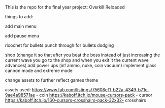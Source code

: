 This is the repo for the final year project: Overkill Reloaded

things to add:











add main menu

add pause menu







ricochet for bullets
punch through for bullets
dodging 

shop (change it so that after you beat the boss instead of just increasing the current wave you go to the shop and when you exit it the current wave advances)
add power ups (inf ammo, nuke, coin vacuum)
implement glass cannon mode and extreme mode

change assets to further reflect games theme

assets used: 
https://www.fab.com/listings/75608ef1-b22a-4349-b71c-9ae4a98571ae - coin 
https://kaboff.itch.io/mouse-cursors-pack - cursor 
https://kaboff.itch.io/160-cursors-crosshairs-pack-32x32- crosshairs

